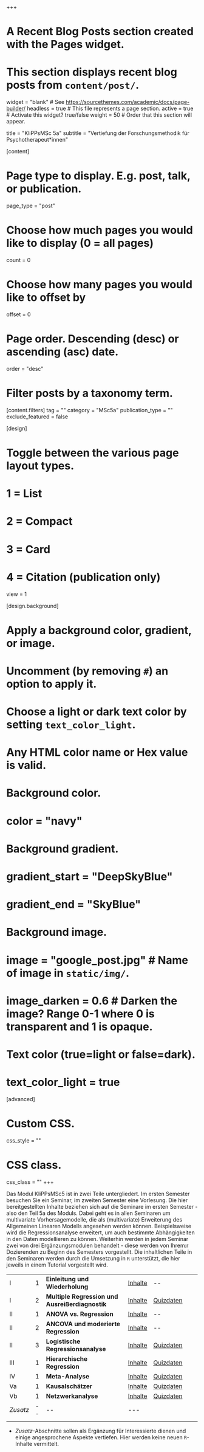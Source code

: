 +++
# A Recent Blog Posts section created with the Pages widget.
# This section displays recent blog posts from `content/post/`.

widget = "blank"  # See https://sourcethemes.com/academic/docs/page-builder/
headless = true  # This file represents a page section.
active = true  # Activate this widget? true/false
weight = 50  # Order that this section will appear.

title = "KliPPsMSc 5a"
subtitle = "Vertiefung der Forschungsmethodik für Psychotherapeut*innen"

[content]
  # Page type to display. E.g. post, talk, or publication.
  page_type = "post"

  # Choose how much pages you would like to display (0 = all pages)
  count = 0

  # Choose how many pages you would like to offset by
  offset = 0

  # Page order. Descending (desc) or ascending (asc) date.
  order = "desc"

  # Filter posts by a taxonomy term.
  [content.filters]
    tag = ""
    category = "MSc5a"
    publication_type = ""
    exclude_featured = false

[design]
  # Toggle between the various page layout types.
  #   1 = List
  #   2 = Compact
  #   3 = Card
  #   4 = Citation (publication only)
  view = 1

[design.background]
  # Apply a background color, gradient, or image.
  #   Uncomment (by removing `#`) an option to apply it.
  #   Choose a light or dark text color by setting `text_color_light`.
  #   Any HTML color name or Hex value is valid.

  # Background color.
  # color = "navy"

  # Background gradient.
  # gradient_start = "DeepSkyBlue"
  # gradient_end = "SkyBlue"

  # Background image.
  # image = "google_post.jpg"  # Name of image in `static/img/`.
  # image_darken = 0.6  # Darken the image? Range 0-1 where 0 is transparent and 1 is opaque.

  # Text color (true=light or false=dark).
  # text_color_light = true  

[advanced]
 # Custom CSS.
 css_style = ""

 # CSS class.
 css_class = ""
+++

<a id="PsyMSc5a"></a>
Das Modul KliPPsMSc5 ist in zwei Teile untergliedert. Im ersten Semester besuchen Sie ein Seminar, im zweiten Semester eine Vorlesung. Die hier bereitgestellten Inhalte beziehen sich auf die Seminare im ersten Semester - also den Teil 5a des Moduls. Dabei geht es in allen Seminaren um multivariate Vorhersagemodelle, die als (multivariate) Erweiterung des Allgemeinen Linearen Modells angesehen werden können. Beispielsweise wird die Regressionsanalyse erweitert, um auch bestimmte Abhängigkeiten in den Daten modellieren zu können. Weiterhin werden in jedem Seminar zwei von drei Ergänzungsmodulen behandelt - diese werden von Ihrem:r Dozierenden zu Beginn des Semesters vorgestellt. Die inhaltlichen Teile in den Seminaren werden durch die Umsetzung in `R` unterstützt, die hier jeweils in einem Tutorial vorgestellt wird.

|  |  |  |  | | | |
| --- | --- | --- | --- | --- | --- | --- |
|  I  | 1 | **Einleitung und Wiederholung** | [Inhalte](/post/einleitung-klipps)  | -- |
|  I  | 2 | **Multiple Regression und Ausreißerdiagnostik** | [Inhalte](/post/regression-aussreisser-klipps)  | [Quizdaten](/post/msc5a-daten/#Block1) |
|  II | 1 | **ANOVA vs. Regression** | [Inhalte](/post/anova-vs-regression)  | -- |
|  II | 2 | **ANCOVA und moderierte Regression** | [Inhalte](/post/under-construction)  | -- |
|  II | 3 | **Logistische Regressionsanalyse** | [Inhalte](/post/under-construction)  | [Quizdaten](/post/under-construction) |
| III | 1 | **Hierarchische Regression** | [Inhalte](/post/under-construction)  | [Quizdaten](/post/under-construction) |
| IV  | 1 | **Meta-Analyse** | [Inhalte](/post/under-construction)  | [Quizdaten](/post/under-construction) |
| Va | 1 | **Kausalschätzer** | [Inhalte](/post/under-construction)  | [Quizdaten](/post/under-construction) |
| Vb | 1 | **Netzwerkanalyse** | [Inhalte](/post/under-construction)  | [Quizdaten](/post/under-construction) |
| *Zusatz* | -- | -- | --- |
|  |  |  |  | | | |




* *Zusatz*-Abschnitte sollen als Ergänzung für Interessierte dienen und einige angesprochene Aspekte vertiefen. Hier werden keine neuen `R`-Inhalte vermittelt.
